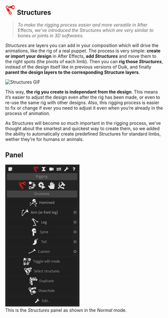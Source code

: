 ## ![structure icon](img/duik-icons/structure-icon-r.png) Structures

> _To make the rigging process easier and more versatile in_ After Effects, _we’ve introduced the_ Structures _which are very similar to_ bones _or_ joints _in 3D softwares._

*Structures* are layers you can add in your composition which will drive the animations, like the rig of a real puppet. The process is very simple: **create or import your design** in After Effects, **add _Structures_** and move them to the right spots (the pivots of each limb). Then you can **rig those _Structures_**, instead of the design itself like in previous versions of Duik, and finally **parent the design layers to the corresponding Structure layers**.

![Structures GIF](https://rainboxprod.coop/rainbox/wp-content/uploads/structures-12.gif)

This way, **the rig you create is independant from the design**. This means it’s easier to adjust the design even after the rig has been made, or even to re-use the same rig with other designs. Also, this rigging process is easier to fix or change if ever you need to adjust it even when you’re already in the process of animation.

As Structures will become so much important in the rigging process, we’ve thought about the smartest and quickest way to create them, so we added the ability to automatically create predefined Structures for standard limbs, wether they’re for humans or animals.

## Panel

![Structures panel (standard)](img/duik-screenshots/S-Rigging/S-Rigging-Structures/Structures.PNG)  
This is the *Structures* panel as shown in the *Normal* mode.
